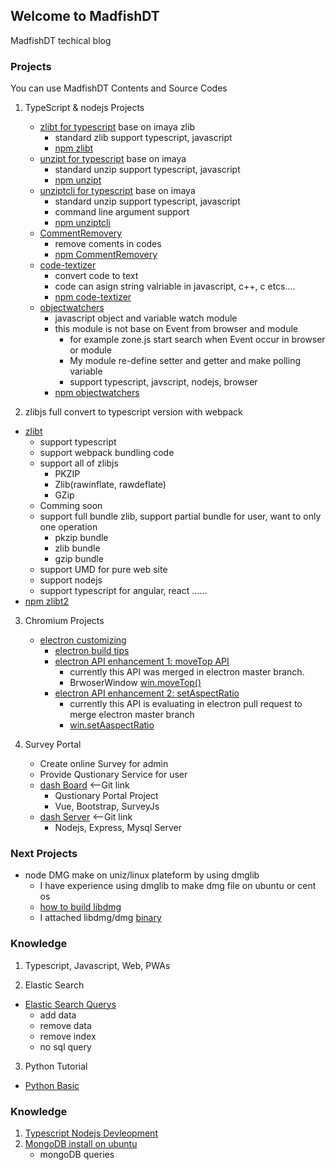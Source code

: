 ## Welcome to MadfishDT

MadfishDT techical blog


### Projects
You can use MadfishDT Contents and Source Codes

 1. TypeScript & nodejs Projects
     
    - [zlibt for typescript](https://github.com/MadfishDT/zlibt) base on imaya zlib 
        - standard zlib support typescript, javascript
        - [npm zlibt](https://www.npmjs.com/package/zlibt)
    - [unzipt for typescript](https://github.com/MadfishDT/unzipt) base on imaya
        - standard unzip support typescript, javascript
        - [npm unzipt](https://www.npmjs.com/package/unzipt)
    - [unziptcli for typescript](https://github.com/MadfishDT/unziptcli) base on imaya
        - standard unzip support typescript, javascript
        - command line argument support
        - [npm unziptcli](https://www.npmjs.com/package/unziptcli)
    - [CommentRemovery](https://github.com/MadfishDT/CommentRemovery)
        - remove coments in codes
        - [npm CommentRemovery](https://www.npmjs.com/package/commentremovery)
    - [code-textizer](https://github.com/MadfishDT/codeTextizer)
        - convert code to text
        - code can asign string valriable in javascript, c++, c etcs....
        - [npm code-textizer](https://www.npmjs.com/package/code-textizer)
    - [objectwatchers](https://github.com/MadfishDT/objectwatcher)
        - javascript object and variable watch module
        - this module is not base on Event from browser and module
            - for example zone.js start search when Event occur in browser or module
            - My module re-define setter and getter and make polling variable
            - support typescript, javscript, nodejs, browser
        - [npm objectwatchers](https://www.npmjs.com/package/objectwatchers)

2. zlibjs full convert to typescript version with webpack
- [zlibt](https://github.com/MadfishDT/zlibt)
    - support typescript
    - support webpack bundling code
    - support all of zlibjs
        - PKZIP
        - Zlib(rawinflate, rawdeflate)
        - GZip
    - Comming soon 
    - support full bundle zlib, support partial bundle for user, want to only one operation
        - pkzip bundle
        - zlib bundle
        - gzip bundle
    - support UMD for pure web site
    - support nodejs
    - support typescript for angular, react ......
- [npm zlibt2](https://www.npmjs.com/package/zlibt2)

3. Chromium Projects
    - [electron customizing](https://github.com/MadfishDT/electron)
        - [electron build tips](/blogs/electron_tips.md)
        - [electron API enhancement 1: moveTop API](/blogs/electron_moveTop.md)
            - currently this API was merged in electron master branch.
            - BrwoserWindow [win.moveTop()](https://electronjs.org/docs/api/browser-window#winmovetop)
        - [electron API enhancement 2: setAspectRatio](/blogs/electron_setAspectRatio.md)
            - currently this API is evaluating in electron pull request to merge electron master branch
            - [win.setAaspectRatio](https://github.com/electron/electron/pull/18306)

4. Survey Portal
    - Create online Survey for admin
    - Provide Qustionary Service for user 
    - [dash Board](https://github.com/MadfishDT/dash-client2) <--Git link
        - Qustionary Portal Project
        - Vue, Bootstrap, SurveyJs
    - [dash Server](https://github.com/MadfishDT/dash-server) <--Git link
        - Nodejs, Express, Mysql Server

    
### Next Projects
- node DMG make on uniz/linux  plateform by using dmglib
    - I have experience using dmglib to make dmg file on ubuntu or cent os
    - [how to build libdmg](/blogs/libdmg_build.md)
    - I attached libdmg/dmg [binary](/blogs/bin/libdmg/dmg) 

### Knowledge
1. Typescript, Javascript, Web, PWAs

2. Elastic Search 
 - [Elastic Search Querys](/blogs/ES.md)
    - add data
    - remove data
    - remove index
    - no sql query
3. Python Tutorial
 - [Python Basic](/blogs/python_basic.md)

### Knowledge
1. [Typescript Nodejs Devleopment](/blogs/tsnode.md)
2. [MongoDB install on ubuntu](/blogs/MongoDB)
    - mongoDB queries
